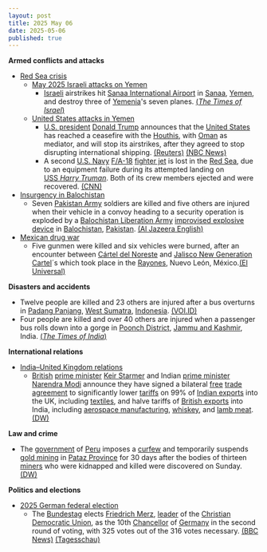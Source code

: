 ```yaml
---
layout: post
title: 2025 May 06
date: 2025-05-06
published: true
---
```



**Armed conflicts and attacks**

* [Red Sea crisis](https://en.wikipedia.org/wiki/Red_Sea_crisis "Red Sea crisis")
  + [May 2025 Israeli attacks on Yemen](https://en.wikipedia.org/wiki/May_2025_Israeli_attacks_on_Yemen "May 2025 Israeli attacks on Yemen")
    - [Israeli](https://en.wikipedia.org/wiki/Israel "Israel") airstrikes hit [Sanaa International Airport](https://en.wikipedia.org/wiki/Sanaa_International_Airport "Sanaa International Airport") in [Sanaa](https://en.wikipedia.org/wiki/Sanaa "Sanaa"), [Yemen](https://en.wikipedia.org/wiki/Yemen "Yemen"), and destroy three of [Yemenia](https://en.wikipedia.org/wiki/Yemenia "Yemenia")'s seven planes. [(*The Times of Israel*)](https://www.timesofisrael.com/liveblog_entry/sanaa-airport-official-says-facility-completely-destroyed-by-israeli-strikes/)
  + [United States attacks in Yemen](https://en.wikipedia.org/wiki/United_States_attacks_in_Yemen_%28March_2025%E2%80%93present%29 "United States attacks in Yemen (March 2025–present)")
    - [U.S. president](https://en.wikipedia.org/wiki/U.S._president "U.S. president") [Donald Trump](https://en.wikipedia.org/wiki/Donald_Trump "Donald Trump") announces that the [United States](https://en.wikipedia.org/wiki/United_States "United States") has reached a ceasefire with the [Houthis](https://en.wikipedia.org/wiki/Houthis "Houthis"), with [Oman](https://en.wikipedia.org/wiki/Oman "Oman") as mediator, and will stop its airstrikes, after they agreed to stop disrupting international shipping. [(Reuters)](https://www.reuters.com/world/trump-says-us-will-stop-bombing-houthis-after-agreement-struck-2025-05-06/) [(NBC News)](https://www.nbcnews.com/world/yemen/oman-says-mediated-ceasefire-us-yemens-houthis-rcna205175)
    - A second [U.S. Navy](https://en.wikipedia.org/wiki/U.S._Navy "U.S. Navy") [F/A-18](https://en.wikipedia.org/wiki/Boeing_F/A-18E/F_Super_Hornet "Boeing F/A-18E/F Super Hornet") [fighter jet](https://en.wikipedia.org/wiki/Fighter_jet "Fighter jet") is lost in the [Red Sea](https://en.wikipedia.org/wiki/Red_Sea "Red Sea"), due to an equipment failure during its attempted landing on [USS *Harry Truman*](https://en.wikipedia.org/wiki/USS_Harry_S._Truman "USS Harry S. Truman"). Both of its crew members ejected and were recovered. [(CNN)](https://www.cnn.com/2025/05/06/politics/second-us-navy-jet-is-lost-at-sea)
* [Insurgency in Balochistan](https://en.wikipedia.org/wiki/Insurgency_in_Balochistan "Insurgency in Balochistan")
  + Seven [Pakistan Army](https://en.wikipedia.org/wiki/Pakistan_Army "Pakistan Army") soldiers are killed and five others are injured when their vehicle in a convoy heading to a security operation is exploded by a [Balochistan Liberation Army](https://en.wikipedia.org/wiki/Balochistan_Liberation_Army "Balochistan Liberation Army") [improvised explosive device](https://en.wikipedia.org/wiki/Improvised_explosive_device "Improvised explosive device") in [Balochistan](https://en.wikipedia.org/wiki/Balochistan%2C_Pakistan "Balochistan, Pakistan"), [Pakistan](https://en.wikipedia.org/wiki/Pakistan "Pakistan"). [(Al Jazeera English)](https://www.aljazeera.com/news/2025/5/6/pakistan-blames-india-after-seven-soldiers-killed-in-balochistan-blast)
* [Mexican drug war](https://en.wikipedia.org/wiki/Mexican_drug_war "Mexican drug war")
  + Five gunmen were killed and six vehicles were burned, after an encounter between [Cártel del Noreste](https://en.wikipedia.org/wiki/C%C3%A1rtel_del_Noreste "Cártel del Noreste") and [Jalisco New Generation Cartel](https://en.wikipedia.org/wiki/Jalisco_New_Generation_Cartel "Jalisco New Generation Cartel")´s which took place in the [Rayones](https://en.wikipedia.org/wiki/Rayones "Rayones"), Nuevo León, México.[(El Universal)](https://www.eluniversal.com.mx/estados/enfrentamiento-en-rayones-nuevo-leon-balacera-entre-carteles-deja-cinco-muertos-y-vehiculos-incendiados/)

**Disasters and accidents**

* Twelve people are killed and 23 others are injured after a bus overturns in [Padang Panjang](https://en.wikipedia.org/wiki/Padang_Panjang "Padang Panjang"), [West Sumatra](https://en.wikipedia.org/wiki/West_Sumatra "West Sumatra"), [Indonesia](https://en.wikipedia.org/wiki/Indonesia "Indonesia"). [(VOI.ID)](https://voi.id/en/news/480414)
* Four people are killed and over 40 others are injured when a passenger bus rolls down into a gorge in [Poonch District](https://en.wikipedia.org/wiki/Poonch_District%2C_India "Poonch District, India"), [Jammu and Kashmir](https://en.wikipedia.org/wiki/Jammu_and_Kashmir_%28union_territory%29 "Jammu and Kashmir (union territory)"), India. [(*The Times of India*)](https://timesofindia.indiatimes.com/india/four-dead-as-bus-falls-into-poonch-gorge/articleshow/120942188.cms)

**International relations**

* [India–United Kingdom relations](https://en.wikipedia.org/wiki/India%E2%80%93United_Kingdom_relations "India–United Kingdom relations")
  + [British](https://en.wikipedia.org/wiki/United_Kingdom "United Kingdom") [prime minister](https://en.wikipedia.org/wiki/Prime_Minister_of_the_UK "Prime Minister of the UK") [Keir Starmer](https://en.wikipedia.org/wiki/Keir_Starmer "Keir Starmer") and Indian [prime minister](https://en.wikipedia.org/wiki/Prime_Minister_of_India "Prime Minister of India") [Narendra Modi](https://en.wikipedia.org/wiki/Narendra_Modi "Narendra Modi") announce they have signed a bilateral [free](https://en.wikipedia.org/wiki/Free_trade_agreement "Free trade agreement") [trade agreement](https://en.wikipedia.org/wiki/Trade_agreement "Trade agreement") to significantly lower [tariffs](https://en.wikipedia.org/wiki/Tariff "Tariff") on 99% of [Indian exports](https://en.wikipedia.org/wiki/Foreign_trade_of_India "Foreign trade of India") into the UK, including [textiles](https://en.wikipedia.org/wiki/Textile_industry "Textile industry"), and halve tariffs of [British exports](https://en.wikipedia.org/wiki/Foreign_trade_of_the_United_Kingdom "Foreign trade of the United Kingdom") into India, including [aerospace manufacturing](https://en.wikipedia.org/wiki/Aerospace_manufacturer "Aerospace manufacturer"), [whiskey](https://en.wikipedia.org/wiki/Whiskey "Whiskey"), and [lamb meat](https://en.wikipedia.org/wiki/Lamb_meat "Lamb meat"). [(DW)](https://www.dw.com/en/uk-india-cut-tariffs-on-whisky-textile-in-landmark-deal/a-72454355)

**Law and crime**

* The [government](https://en.wikipedia.org/wiki/Government_of_Peru "Government of Peru") of [Peru](https://en.wikipedia.org/wiki/Peru "Peru") imposes a [curfew](https://en.wikipedia.org/wiki/Curfew "Curfew") and temporarily suspends [gold mining](https://en.wikipedia.org/wiki/Gold_mining "Gold mining") in [Pataz Province](https://en.wikipedia.org/wiki/Pataz_Province "Pataz Province") for 30 days after the bodies of thirteen [miners](https://en.wikipedia.org/wiki/Miner "Miner") who were kidnapped and killed were discovered on Sunday. [(DW)](https://www.dw.com/en/peru-suspends-gold-mining-in-north-after-massacre/a-72443414)

**Politics and elections**

* [2025 German federal election](https://en.wikipedia.org/wiki/2025_German_federal_election "2025 German federal election")
  + The [Bundestag](https://en.wikipedia.org/wiki/Bundestag "Bundestag") elects [Friedrich Merz](https://en.wikipedia.org/wiki/Friedrich_Merz "Friedrich Merz"), [leader](https://en.wikipedia.org/wiki/Leader_of_the_Christian_Democratic_Union "Leader of the Christian Democratic Union") of the [Christian Democratic Union](https://en.wikipedia.org/wiki/Christian_Democratic_Union_of_Germany "Christian Democratic Union of Germany"), as the 10th [Chancellor](https://en.wikipedia.org/wiki/Chancellor_of_Germany "Chancellor of Germany") of [Germany](https://en.wikipedia.org/wiki/Germany "Germany") in the second round of voting, with 325 votes out of the 316 votes necessary. [(BBC News)](https://www.bbc.com/news/articles/cvgp22zlrgko) [(Tagesschau)](https://www.tagesschau.de/kommentar/kanzlerwahl-merz-union-spd-100.html)
